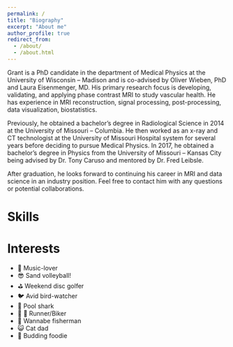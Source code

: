 ```yaml
---
permalink: /
title: "Biography"
excerpt: "About me"
author_profile: true
redirect_from: 
  - /about/
  - /about.html
---
```


Grant is a PhD candidate in the department of Medical Physics at the University of Wisconsin – Madison and is co-advised by Oliver Wieben, PhD and Laura Eisenmenger, MD. His primary research focus is developing, validating, and applying phase contrast MRI to study vascular health. He has experience in MRI reconstruction, signal processing, post-processing, data visualization, biostatistics. 

Previously, he obtained a bachelor’s degree in Radiological Science in 2014 at the University of Missouri – Columbia. He then worked as an x-ray and CT technologist at the University of Missouri Hospital system for several years before deciding to pursue Medical Physics. In 2017, he obtained a bachelor’s degree in Physics from the University of Missouri – Kansas City being advised by Dr. Tony Caruso and mentored by Dr. Fred Leibsle. 

After graduation, he looks forward to continuing his career in MRI and data science in an industry position. Feel free to contact him with any questions or potential collaborations.

Skills
======


Interests
======
- :saxophone: Music-lover
- :sunglasses: Sand volleyball!
- :golf: Weekend disc golfer
- :bird: Avid bird-watcher
- :8ball: Pool shark
- :runner: :bicyclist: Runner/Biker
- :fishing_pole_and_fish: Wannabe fisherman
- :smiley_cat: Cat dad
- :ramen: Budding foodie

